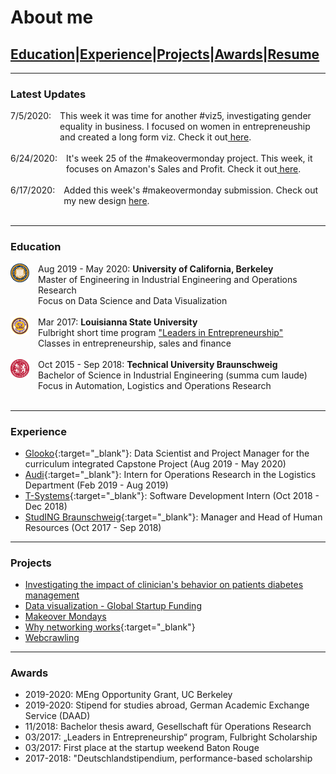 # About me

## [Education](#education)|[Experience](#experience)|[Projects](#projects)|[Awards](#awards)|[Resume](/pdf/Resume_HB.pdf)

---

### Latest Updates
<div style="display:flex; flex-direction:row;">
  <div style="flex: 0 0 30px;" >
7/5/2020:
  </div>
 <div style="margin-left:1em"> 
 This week it was time for another #viz5, investigating gender equality in business. I focused on women in entrepreneuship and created a long form viz. Check it out<a href="https://henny2.github.io/portfolio/makeovermonday"> here</a>.
</div>
</div>
<br>
<div style="display:flex; flex-direction:row;">
  <div style="flex: 0 0 30px;" >
6/24/2020:
  </div>
 <div style="margin-left:1em"> 
 It's week 25 of the #makeovermonday project. This week, it focuses on Amazon's Sales and Profit. Check it out<a href="https://henny2.github.io/portfolio/makeovermonday"> here</a>.
</div>
</div>
<br>
<div style="display:flex; flex-direction:row;">
  <div style="flex: 0 0 30px;" >
6/17/2020:
  </div>
 <div style="margin-left:1em"> 
 Added this week's #makeovermonday submission. Check out my new design <a href="https://henny2.github.io/portfolio/makeovermonday"> here</a>.
</div>
</div>
<br>

---

### Education 

<div style="display:flex; flex-direction:row;">
  <div style="flex: 0 0 30px;" >
<img style="float:left" src="images/UCB_logo.png?raw=true" width="30" height="30"/> 
  </div>
 <div style="margin-left:1em"> 
   Aug 2019 - May 2020: <span style="font-weight: bold"> University of California, Berkeley </span>
   <br>
Master of Engineering in Industrial Engineering and Operations Research 
   <br>
Focus on Data Science and Data Visualization
  </div>
</div>
<br>
<div style="display:flex; flex-direction:row;">
  <div style="flex: 0 0 30px;" >
<img style="float:left" src="images/LSU_logo.jpg?raw=true" width="30" height="30"/> 
  </div>
 <div style="margin-left:1em"> 
   Mar 2017: <span style="font-weight: bold"> Louisianna State University </span>
   <br>
   Fulbright short time program <a href="https://www.fulbright.de/programs-for-germans/studierende-und-graduierte/leaders-in-entrepreneurship"> "Leaders in Entrepreneurship"</a> <br>
Classes in entrepreneurship, sales and finance
  </div>
</div>
<br>
<div style="display:flex; flex-direction:row;">
  <div style="flex: 0 0 30px;" >
<img style="float:left" src="images/TUBS_round.png?raw=true" width="30" height="30"/> 
  </div>
 <div style="margin-left:1em"> 
   Oct 2015 - Sep 2018: <span style="font-weight: bold"> Technical University Braunschweig </span>
   <br>
Bachelor of Science in Industrial Engineering (summa cum laude)<br>
Focus in Automation, Logistics and Operations Research
  </div>
</div>
<br>

---

### Experience

- [Glooko](https://www.glooko.com){:target="_blank"}: Data Scientist and Project Manager for the curriculum integrated Capstone Project (Aug 2019 - May 2020)
- [Audi](https://www.audi.com/en.html){:target="_blank"}: Intern for Operations Research in the Logistics Department (Feb 2019 - Aug 2019)
- [T-Systems](https://www.t-systems.com/de/en#About%20T-Systems){:target="_blank"}: Software Development Intern (Oct 2018 - Dec 2018)
- [StudING Braunschweig](https://studing.org){:target="_blank"}: Manager and Head of Human Resources (Oct 2017 - Sep 2018)

---
### Projects

- [Investigating the impact of clinician's behavior on patients diabetes management](glooko)
- [Data visualization - Global Startup Funding](startupFunding)
- [Makeover Mondays](makeovermonday)
- [Why networking works](https://observablehq.com/@henny2/networking-works){:target="_blank"}
- [Webcrawling](webcrawler)

---

### Awards

- 2019-2020: MEng Opportunity Grant, UC Berkeley 
- 2019-2020: Stipend for studies abroad, German Academic Exchange Service (DAAD)
- 11/2018: Bachelor thesis award, Gesellschaft für Operations Research
- 03/2017: „Leaders in Entrepreneurship“ program, Fulbright Scholarship
- 03/2017: First place at the startup weekend Baton Rouge
- 2017-2018: "Deutschlandstipendium, performance-based scholarship


